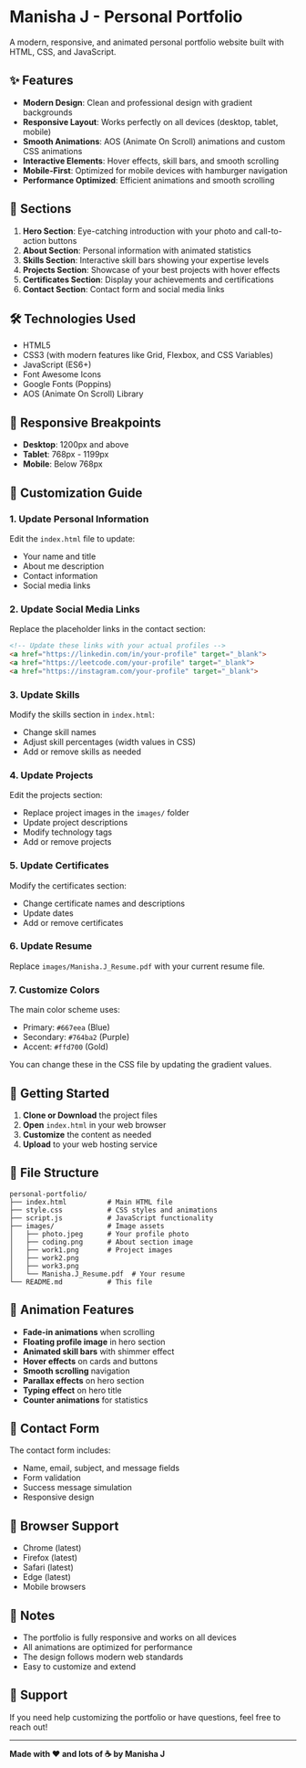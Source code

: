 # Manisha J - Personal Portfolio

A modern, responsive, and animated personal portfolio website built with HTML, CSS, and JavaScript.

## ✨ Features

- **Modern Design**: Clean and professional design with gradient backgrounds
- **Responsive Layout**: Works perfectly on all devices (desktop, tablet, mobile)
- **Smooth Animations**: AOS (Animate On Scroll) animations and custom CSS animations
- **Interactive Elements**: Hover effects, skill bars, and smooth scrolling
- **Mobile-First**: Optimized for mobile devices with hamburger navigation
- **Performance Optimized**: Efficient animations and smooth scrolling

## 🚀 Sections

1. **Hero Section**: Eye-catching introduction with your photo and call-to-action buttons
2. **About Section**: Personal information with animated statistics
3. **Skills Section**: Interactive skill bars showing your expertise levels
4. **Projects Section**: Showcase of your best projects with hover effects
5. **Certificates Section**: Display your achievements and certifications
6. **Contact Section**: Contact form and social media links

## 🛠️ Technologies Used

- HTML5
- CSS3 (with modern features like Grid, Flexbox, and CSS Variables)
- JavaScript (ES6+)
- Font Awesome Icons
- Google Fonts (Poppins)
- AOS (Animate On Scroll) Library

## 📱 Responsive Breakpoints

- **Desktop**: 1200px and above
- **Tablet**: 768px - 1199px
- **Mobile**: Below 768px

## 🎨 Customization Guide

### 1. Update Personal Information

Edit the `index.html` file to update:
- Your name and title
- About me description
- Contact information
- Social media links

### 2. Update Social Media Links

Replace the placeholder links in the contact section:
```html
<!-- Update these links with your actual profiles -->
<a href="https://linkedin.com/in/your-profile" target="_blank">
<a href="https://leetcode.com/your-profile" target="_blank">
<a href="https://instagram.com/your-profile" target="_blank">
```

### 3. Update Skills

Modify the skills section in `index.html`:
- Change skill names
- Adjust skill percentages (width values in CSS)
- Add or remove skills as needed

### 4. Update Projects

Edit the projects section:
- Replace project images in the `images/` folder
- Update project descriptions
- Modify technology tags
- Add or remove projects

### 5. Update Certificates

Modify the certificates section:
- Change certificate names and descriptions
- Update dates
- Add or remove certificates

### 6. Update Resume

Replace `images/Manisha.J_Resume.pdf` with your current resume file.

### 7. Customize Colors

The main color scheme uses:
- Primary: `#667eea` (Blue)
- Secondary: `#764ba2` (Purple)
- Accent: `#ffd700` (Gold)

You can change these in the CSS file by updating the gradient values.

## 🚀 Getting Started

1. **Clone or Download** the project files
2. **Open** `index.html` in your web browser
3. **Customize** the content as needed
4. **Upload** to your web hosting service

## 📁 File Structure

```
personal-portfolio/
├── index.html          # Main HTML file
├── style.css           # CSS styles and animations
├── script.js           # JavaScript functionality
├── images/             # Image assets
│   ├── photo.jpeg      # Your profile photo
│   ├── coding.png      # About section image
│   ├── work1.png       # Project images
│   ├── work2.png
│   ├── work3.png
│   └── Manisha.J_Resume.pdf  # Your resume
└── README.md           # This file
```

## 🌟 Animation Features

- **Fade-in animations** when scrolling
- **Floating profile image** in hero section
- **Animated skill bars** with shimmer effect
- **Hover effects** on cards and buttons
- **Smooth scrolling** navigation
- **Parallax effects** on hero section
- **Typing effect** on hero title
- **Counter animations** for statistics

## 📧 Contact Form

The contact form includes:
- Name, email, subject, and message fields
- Form validation
- Success message simulation
- Responsive design

## 🔧 Browser Support

- Chrome (latest)
- Firefox (latest)
- Safari (latest)
- Edge (latest)
- Mobile browsers

## 📝 Notes

- The portfolio is fully responsive and works on all devices
- All animations are optimized for performance
- The design follows modern web standards
- Easy to customize and extend

## 🤝 Support

If you need help customizing the portfolio or have questions, feel free to reach out!

---

**Made with ❤️ and lots of ☕ by Manisha J**
